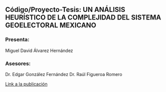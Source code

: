 ## Código/Proyecto-Tesis: UN ANÁLISIS HEURÍSTICO DE LA COMPLEJIDAD DEL SISTEMA GEOELECTORAL MEXICANO
### Presenta:
Miguel David Álvarez Hernández
### Asesores:
Dr. Edgar González Fernández
Dr. Raúl Figueroa Romero

[Link a la publicación](http://infotec.repositorioinstitucional.mx/jspui/handle/1027/466)
